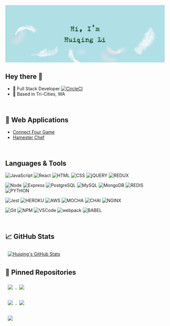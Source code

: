 ![Huiqing's GitHub Banner](./assets/GitHubHeader.png)

## Hey there 👋

- :office: Full Stack Developer [![CircleCI](https://circleci.com/gh/circleci/circleci-docs.svg?style=svg)](https://circleci.com/gh/circleci/circleci-docs)
- :round_pushpin: Based in Tri-Cities, WA

<br>

## 📝 Web Applications

- [Connect Four Game](https://hqconnectfour.herokuapp.com/)
- [Hamester Chef](https://hqhamsterchef.herokuapp.com/)

<br>

## Languages & Tools
![JavaScript](https://img.shields.io/badge/JavaScript%20-%23323330.svg?&style=flat-square&logo=javascript&logoColor=%23F7DF1E)
![React](https://img.shields.io/badge/React%20-%2320232a.svg?&style=flat-square&logo=react&logoColor=%2361DAFB)
![HTML](https://img.shields.io/badge/HTML5%20-%23E34F26.svg?&style=flat-square&logo=html5&logoColor=white)
![CSS](https://img.shields.io/badge/CSS3%20-%231572B6.svg?&style=flat-square&logo=css3&logoColor=white)
![jQUERY](https://img.shields.io/badge/jQuery-0769AD?style=flat-square&logo=jquery&logoColor=white)
![REDUX](https://img.shields.io/badge/Redux-593D88?style=flat-square&logo=redux&logoColor=white)

![Node](https://img.shields.io/badge/Node.js%20-%2343853D.svg?&style=flat-square&logo=node.js&logoColor=white)
![Express](https://img.shields.io/badge/Express%20-%23404d59.svg?&style=flat-square)
![PostgreSQL](https://img.shields.io/badge/PostgreSQL-%23316192.svg?&style=flat-square&logo=postgresql&logoColor=white)
![MySQL](https://img.shields.io/badge/MySQL-%2300f.svg?&style=flat-square&logo=mysql&logoColor=white)
![MongoDB](https://img.shields.io/badge/MongoDB-%234ea94b.svg?&style=flat-square&logo=mongodb&logoColor=white)
![REDIS](https://img.shields.io/badge/redis-DC382D?style=flat-square&logo=redis&logoColor=white)
![PYTHON](https://img.shields.io/badge/Python-3776AB?style=flat-square&logo=python&logoColor=white)

![Jest](https://img.shields.io/badge/Jest%20-%23C21325.svg?&style=flat-square&logo=Jest&logoColor=white)
![HEROKU](https://img.shields.io/badge/Heroku-430098?style=flat-square&logo=heroku&logoColor=white)
![AWS](https://img.shields.io/badge/Amazon_AWS-232F3E?style=flat-square&logo=amazon-aws&logoColor=white)
![MOCHA](https://img.shields.io/badge/mocha-8D6748?style=flat-square&logo=mocha&logoColor=white)
![CHAI](https://img.shields.io/badge/chai-A30701?style=flat-square&logo=chai&logoColor=white)
![NGINX](https://img.shields.io/badge/Nginx-009639?style=flat-square&logo=nginx&logoColor=white)

![Git](https://img.shields.io/badge/Git%20-%23F05033.svg?style=flat-square&logo=git&logoColor=white)
![NPM](https://img.shields.io/badge/npm-CB3837?style=flat-square&logo=npm&logoColor=white)
![VSCode](https://img.shields.io/badge/VS%20Code%20-%23007ACC.svg?&style=flat-square&logo=visual-studio-code&logoColor=white)
![webpack](https://img.shields.io/badge/webpack%20-%238DD6F9.svg?&style=flat-square&logo=webpack&logoColor=black)
![BABEL](https://img.shields.io/badge/Babel-F9DC3E?style=flat-square&logo=babel&logoColor=white)

<br>

## &#x1f4c8; GitHub Stats

<a href="https://github.com/sharplessHQ">
  <img align="center" style="margin:0.5rem" src="https://github-readme-stats.vercel.app/api?username=sharplessHQ&show_icons=true&line_height=27&count_private=true&title_color=034749&text_color=0E6A6B&icon_color=9E880D&bg_color=B0E0E6" alt="Huiqing's GitHub Stats" />
</a>

## 📌 Pinned Repositories

<a href="https://github.com/sharplessHQ/hqConnectFour">
  <img align="center" style="margin:0.5rem" src="https://github-readme-stats.vercel.app/api/pin/?username=sharplessHQ&repo=hqConnectFour&title_color=034749&text_color=0E6A6B&icon_color=9E880D&bg_color=B0E0E6" />
</a>

<a href="https://github.com/sharplessHQ/hqHamsterChef">
  <img align="center" style="margin:0.5rem" src="https://github-readme-stats.vercel.app/api/pin/?username=sharplessHQ&repo=hqHamsterChef&title_color=034749&text_color=0E6A6B&icon_color=9E880D&bg_color=B0E0E6" />
</a>

<br>
<br>

<a href="https://github.com/sharplessHQ/Atelier-FrontEnd">
  <img align="center" style="margin:0.5rem" src="https://github-readme-stats.vercel.app/api/pin/?username=sharplessHQ&repo=Atelier-FrontEnd&title_color=034749&text_color=0E6A6B&icon_color=9E880D&bg_color=B0E0E6" />
</a>

<a href="https://github.com/sharplessHQ/Atelier-BackEnd">
  <img align="center" style="margin:0.5rem" src="https://github-readme-stats.vercel.app/api/pin/?username=sharplessHQ&repo=Atelier-BackEnd&title_color=034749&text_color=0E6A6B&icon_color=9E880D&bg_color=B0E0E6" />
</a>

<br>
<br>

<a href="https://github.com/sharplessHQ/Galileo">
  <img align="center" style="margin:0.5rem" src="https://github-readme-stats.vercel.app/api/pin/?username=sharplessHQ&repo=Galileo&title_color=034749&text_color=0E6A6B&icon_color=9E880D&bg_color=B0E0E6" />
</a>

<br>

<!--
**sharplessHQ/sharplessHQ** is a ✨ _special_ ✨ repository because its `README.md` (this file) appears on your GitHub profile.

Here are some ideas to get you started:

- 🔭 I’m currently working on ...
- 🌱 I’m currently learning ...
- 👯 I’m looking to collaborate on ...
- 🤔 I’m looking for help with ...
- 💬 Ask me about ...
- 📫 How to reach me: ...
- 😄 Pronouns: ...
- ⚡ Fun fact: ...
-->
